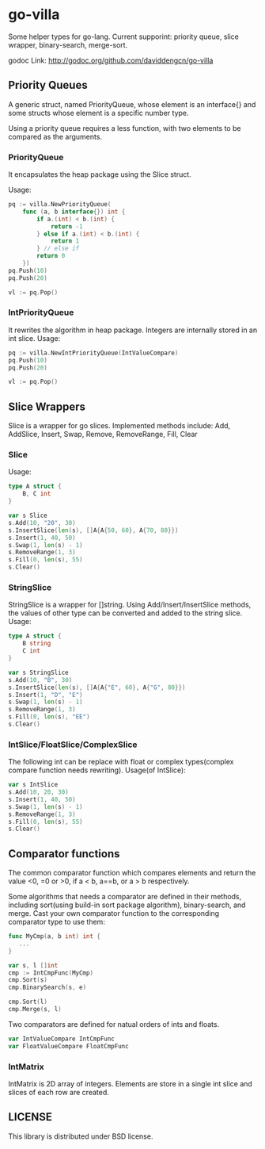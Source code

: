 go-villa
========
Some helper types for go-lang. Current supporint: priority queue, slice wrapper, binary-search, merge-sort.

godoc Link: http://godoc.org/github.com/daviddengcn/go-villa

Priority Queues
---------------
A generic struct, named PriorityQueue, whose element is an interface{} and some structs whose element is a specific number type.

Using a priority queue requires a less function, with two elements to be compared as the arguments.

### PriorityQueue

It encapsulates the heap package using the Slice struct.

Usage:
```go
pq := villa.NewPriorityQueue(
    func (a, b interface{}) int {
        if a.(int) < b.(int) {
            return -1
        } else if a.(int) < b.(int) {
            return 1
        } // else if
        return 0
    })
pq.Push(10)
pq.Push(20)

vl := pq.Pop()
```

### IntPriorityQueue

It rewrites the algorithm in heap package. Integers are internally stored in an int slice.
Usage:
```go
pq := villa.NewIntPriorityQueue(IntValueCompare)
pq.Push(10)
pq.Push(20)

vl := pq.Pop()
```

Slice Wrappers
--------------
Slice is a wrapper for go slices. Implemented methods include: Add, AddSlice, Insert, Swap, Remove, RemoveRange, Fill, Clear

### Slice
Usage:
```go
type A struct {
    B, C int
}

var s Slice
s.Add(10, "20", 30)
s.InsertSlice(len(s), []A{A{50, 60}, A{70, 80}})
s.Insert(1, 40, 50)
s.Swap(1, len(s) - 1)
s.RemoveRange(1, 3)
s.Fill(0, len(s), 55)
s.Clear()
```

### StringSlice
StringSlice is a wrapper for []string. Using Add/Insert/InsertSlice methods, the values of other type can be converted and added to the string slice.
Usage:
```go
type A struct {
    B string
    C int
}

var s StringSlice
s.Add(10, "B", 30)
s.InsertSlice(len(s), []A{A{"E", 60}, A{"G", 80}})
s.Insert(1, "D", "E")
s.Swap(1, len(s) - 1)
s.RemoveRange(1, 3)
s.Fill(0, len(s), "EE")
s.Clear()
```

### IntSlice/FloatSlice/ComplexSlice
The following int can be replace with float or complex types(complex compare function needs rewriting).
Usage(of IntSlice):
```go
var s IntSlice
s.Add(10, 20, 30)
s.Insert(1, 40, 50)
s.Swap(1, len(s) - 1)
s.RemoveRange(1, 3)
s.Fill(0, len(s), 55)
s.Clear()
```

Comparator functions
--------------------
The common comparator function which compares elements and return the value <0, =0 or >0, if a < b, a==b, or a > b respectively.

Some algorithms that needs a comparator are defined in their methods, including sort(using build-in sort package algorithm), binary-search, and merge.
Cast your own comparator function to the corresponding comparator type to use them:
```go
func MyCmp(a, b int) int {
   ...
}

var s, l []int
cmp := IntCmpFunc(MyCmp)
cmp.Sort(s)
cmp.BinarySearch(s, e)

cmp.Sort(l)
cmp.Merge(s, l)
```

Two comparators are defined for natual orders of ints and floats.
```go
var IntValueCompare IntCmpFunc
var FloatValueCompare FloatCmpFunc
```

### IntMatrix
IntMatrix is 2D array of integers. Elements are store in a single int slice and slices of each row are created.


LICENSE
---------------
This library is distributed under BSD license.

